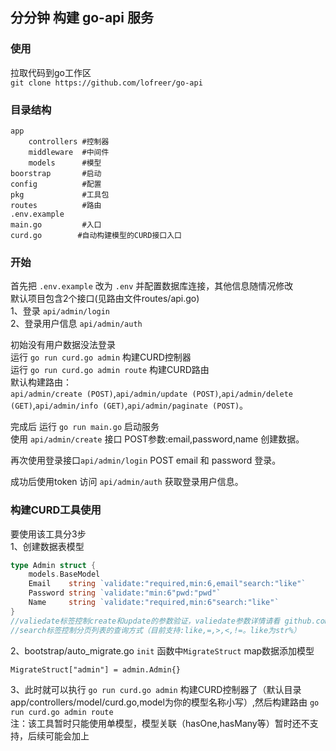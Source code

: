 ## 分分钟 构建 go-api 服务

### 使用
拉取代码到go工作区  
`git clone https://github.com/lofreer/go-api`  

### 目录结构
```
app
    controllers #控制器
    middleware  #中间件
    models      #模型
boorstrap       #启动
config          #配置
pkg             #工具包
routes          #路由
.env.example
main.go         #入口
curd.go        #自动构建模型的CURD接口入口
```

### 开始
首先把 `.env.example` 改为 `.env` 并配置数据库连接，其他信息随情况修改  
默认项目包含2个接口(见路由文件routes/api.go)  
1、登录 `api/admin/login`  
2、登录用户信息 `api/admin/auth`  

初始没有用户数据没法登录  
运行 `go run curd.go admin` 构建CURD控制器  
运行 `go run curd.go admin route` 构建CURD路由  
默认构建路由：  
`api/admin/create (POST)`,`api/admin/update (POST)`,`api/admin/delete (GET)`,`api/admin/info (GET)`,`api/admin/paginate (POST)`。  

完成后 运行 `go run main.go` 启动服务  
使用 `api/admin/create` 接口 POST参数:email,password,name 创建数据。  

再次使用登录接口`api/admin/login` POST email 和 password 登录。

成功后使用token 访问 `api/admin/auth` 获取登录用户信息。

### 构建CURD工具使用
要使用该工具分3步  
1、创建数据表模型
```go
type Admin struct {
	models.BaseModel
	Email    string `validate:"required,min:6,email"search:"like"`
	Password string `validate:"min:6"pwd:"pwd"`
	Name     string `validate:"required,min:6"search:"like"`
}
//valiedate标签控制create和update的参数验证，valiedate参数详情请看 github.com/thedevsaddam/govalidator
//search标签控制分页列表的查询方式（目前支持:like,=,>,<,!=。like为str%）
```  
2、bootstrap/auto_migrate.go `init` 函数中`MigrateStruct` map数据添加模型  
```
MigrateStruct["admin"] = admin.Admin{}
```
3、此时就可以执行 `go run curd.go admin` 构建CURD控制器了（默认目录app/controllers/model/curd.go,model为你的模型名称小写）,然后构建路由 `go run curd.go admin route`  
注：该工具暂时只能使用单模型，模型关联（hasOne,hasMany等）暂时还不支持，后续可能会加上  

